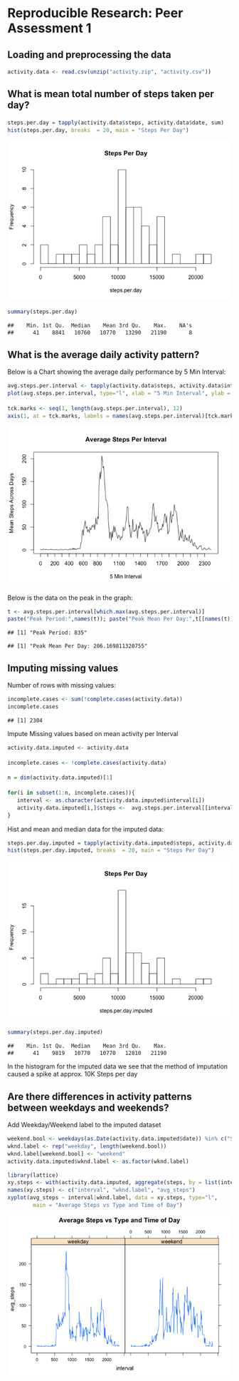# Reproducible Research: Peer Assessment 1


## Loading and preprocessing the data

```r
activity.data <- read.csv(unzip("activity.zip", "activity.csv"))
```


## What is mean total number of steps taken per day?

```r
steps.per.day = tapply(activity.data$steps, activity.data$date, sum)
hist(steps.per.day, breaks  = 20, main = "Steps Per Day")
```

![](PA1_template_files/figure-html/unnamed-chunk-2-1.png) 

```r
summary(steps.per.day)
```

```
##    Min. 1st Qu.  Median    Mean 3rd Qu.    Max.    NA's 
##      41    8841   10760   10770   13290   21190       8
```


## What is the average daily activity pattern?

Below is a Chart showing the average daily performance by 5 Min Interval:


```r
avg.steps.per.interval <- tapply(activity.data$steps, activity.data$interval, mean, na.rm = T)
plot(avg.steps.per.interval, type="l", xlab = "5 Min Interval", ylab = "Mean Steps Across Days", main = "Average Steps Per Interval", xaxt = "n")

tck.marks <- seq(1, length(avg.steps.per.interval), 12)
axis(1, at = tck.marks, labels = names(avg.steps.per.interval)[tck.marks])
```

![](PA1_template_files/figure-html/unnamed-chunk-3-1.png) 


Below is the data on the peak in the graph:

```r
t <- avg.steps.per.interval[which.max(avg.steps.per.interval)]
paste("Peak Period:",names(t)); paste("Peak Mean Per Day:",t[[names(t)]])
```

```
## [1] "Peak Period: 835"
```

```
## [1] "Peak Mean Per Day: 206.169811320755"
```


## Imputing missing values

Number of rows with missing values:

```r
incomplete.cases <- sum(!complete.cases(activity.data))
incomplete.cases
```

```
## [1] 2304
```

Impute Missing values based on mean activity per Interval

```r
activity.data.imputed <- activity.data

incomplete.cases <- !complete.cases(activity.data)

n = dim(activity.data.imputed)[1]

for(i in subset(1:n, incomplete.cases)){
   interval <- as.character(activity.data.imputed$interval[i])
   activity.data.imputed[i,]$steps <-  avg.steps.per.interval[[interval]]
}
```

Hist and mean and median data for the imputed data:

```r
steps.per.day.imputed = tapply(activity.data.imputed$steps, activity.data.imputed$date, sum)
hist(steps.per.day.imputed, breaks  = 20, main = "Steps Per Day")
```

![](PA1_template_files/figure-html/unnamed-chunk-7-1.png) 

```r
summary(steps.per.day.imputed)
```

```
##    Min. 1st Qu.  Median    Mean 3rd Qu.    Max. 
##      41    9819   10770   10770   12810   21190
```

In the histogram for the imputed data we see that the method of imputation caused a spike at approx. 10K Steps per day

## Are there differences in activity patterns between weekdays and weekends?

Add Weekday/Weekend label to the imputed dataset

```r
weekend.bool <- weekdays(as.Date(activity.data.imputed$date)) %in% c("Sunday", "Saturday")
wknd.label <- rep("weekday", length(weekend.bool))
wknd.label[weekend.bool] <- "weekend"  
activity.data.imputed$wknd.label <- as.factor(wknd.label)
```


```r
library(lattice)
xy.steps <- with(activity.data.imputed, aggregate(steps, by = list(interval, wknd.label), mean))
names(xy.steps) <- c("interval", "wknd.label", "avg_steps")
xyplot(avg_steps ~ interval|wknd.label, data = xy.steps, type="l", 
        main = "Average Steps vs Type and Time of Day")
```

![](PA1_template_files/figure-html/unnamed-chunk-9-1.png) 

